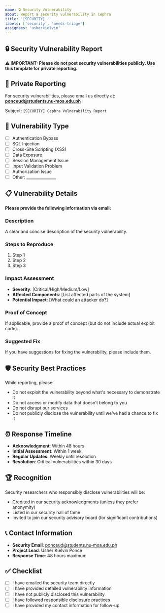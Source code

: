 ```yaml
---
name: 🔒 Security Vulnerability
about: Report a security vulnerability in Cephra
title: '[SECURITY] '
labels: ['security', 'needs-triage']
assignees: 'usherkielvin'
---
```


## 🔒 Security Vulnerability Report

**⚠️ IMPORTANT: Please do not post security vulnerabilities publicly. Use this template for private reporting.**

## 📧 Private Reporting
For security vulnerabilities, please email us directly at: **ponceud@students.nu-moa.edu.ph**

Subject: `[SECURITY] Cephra Vulnerability Report`

## 🎯 Vulnerability Type
- [ ] Authentication Bypass
- [ ] SQL Injection
- [ ] Cross-Site Scripting (XSS)
- [ ] Data Exposure
- [ ] Session Management Issue
- [ ] Input Validation Problem
- [ ] Authorization Issue
- [ ] Other: _______________

## 📋 Vulnerability Details
**Please provide the following information via email:**

### Description
A clear and concise description of the security vulnerability.

### Steps to Reproduce
1. Step 1
2. Step 2
3. Step 3

### Impact Assessment
- **Severity**: [Critical/High/Medium/Low]
- **Affected Components**: [List affected parts of the system]
- **Potential Impact**: [What could an attacker do?]

### Proof of Concept
If applicable, provide a proof of concept (but do not include actual exploit code).

### Suggested Fix
If you have suggestions for fixing the vulnerability, please include them.

## 🛡️ Security Best Practices
While reporting, please:
- Do not exploit the vulnerability beyond what's necessary to demonstrate it
- Do not access or modify data that doesn't belong to you
- Do not disrupt our services
- Do not publicly disclose the vulnerability until we've had a chance to fix it

## ⏰ Response Timeline
- **Acknowledgment**: Within 48 hours
- **Initial Assessment**: Within 1 week
- **Regular Updates**: Weekly until resolution
- **Resolution**: Critical vulnerabilities within 30 days

## 🏆 Recognition
Security researchers who responsibly disclose vulnerabilities will be:
- Credited in our security acknowledgments (unless they prefer anonymity)
- Listed in our security hall of fame
- Invited to join our security advisory board (for significant contributions)

## 📞 Contact Information
- **Security Email**: ponceud@students.nu-moa.edu.ph
- **Project Lead**: Usher Kielvin Ponce
- **Response Time**: 48 hours maximum

## ✅ Checklist
- [ ] I have emailed the security team directly
- [ ] I have provided detailed vulnerability information
- [ ] I have not publicly disclosed this vulnerability
- [ ] I have followed responsible disclosure practices
- [ ] I have provided my contact information for follow-up
